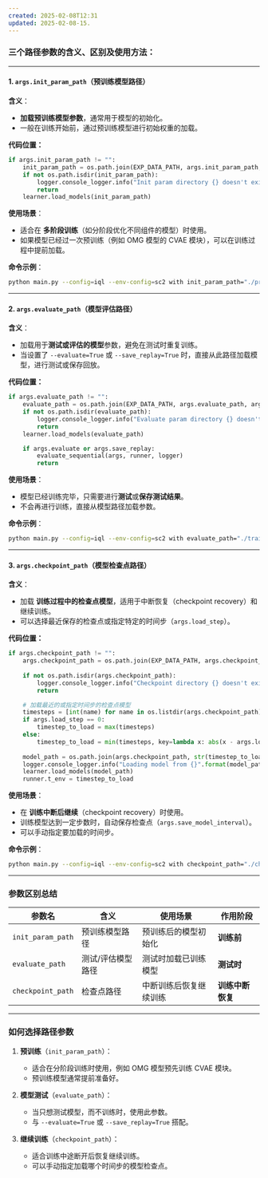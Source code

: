 ```yaml
---
created: 2025-02-08T12:31
updated: 2025-02-08-15.
---
```

### **三个路径参数的含义、区别及使用方法：**

---

#### **1. `args.init_param_path`（预训练模型路径）**
**含义**：  
- **加载预训练模型参数**，通常用于模型的初始化。  
- 一般在训练开始前，通过预训练模型进行初始权重的加载。

**代码位置：**  
```python
if args.init_param_path != "":
    init_param_path = os.path.join(EXP_DATA_PATH, args.init_param_path, args.env_args["map_name"])
    if not os.path.isdir(init_param_path):
        logger.console_logger.info("Init param directory {} doesn't exist".format(init_param_path))
        return
    learner.load_models(init_param_path)
```

**使用场景**：  
- 适合在 **多阶段训练**（如分阶段优化不同组件的模型）时使用。
- 如果模型已经过一次预训练（例如 OMG 模型的 CVAE 模块），可以在训练过程中提前加载。

**命令示例**：
```bash
python main.py --config=iql --env-config=sc2 with init_param_path="./pretrained_model_path"
```

---

#### **2. `args.evaluate_path`（模型评估路径）**
**含义**：  
- 加载用于**测试或评估的模型**参数，避免在测试时重复训练。  
- 当设置了 `--evaluate=True` 或 `--save_replay=True` 时，直接从此路径加载模型，进行测试或保存回放。

**代码位置：**  
```python
if args.evaluate_path != "":
    evaluate_path = os.path.join(EXP_DATA_PATH, args.evaluate_path, args.env_args["map_name"])
    if not os.path.isdir(evaluate_path):
        logger.console_logger.info("Evaluate param directory {} doesn't exist".format(evaluate_path))
        return
    learner.load_models(evaluate_path)

    if args.evaluate or args.save_replay:
        evaluate_sequential(args, runner, logger)
        return
```

**使用场景**：  
- 模型已经训练完毕，只需要进行**测试**或**保存测试结果**。
- 不会再进行训练，直接从模型路径加载参数。

**命令示例**：
```bash
python main.py --config=iql --env-config=sc2 with evaluate_path="./trained_model_path" --evaluate=True
```

---

#### **3. `args.checkpoint_path`（模型检查点路径）**
**含义**：  
- 加载 **训练过程中的检查点模型**，适用于中断恢复（checkpoint recovery）和继续训练。  
- 可以选择最近保存的检查点或指定特定的时间步（`args.load_step`）。

**代码位置：**  
```python
if args.checkpoint_path != "":
    args.checkpoint_path = os.path.join(EXP_DATA_PATH, args.checkpoint_path, args.env_args["map_name"])
    
    if not os.path.isdir(args.checkpoint_path):
        logger.console_logger.info("Checkpoint directory {} doesn't exist".format(args.checkpoint_path))
        return

    # 加载最近的或指定时间步的检查点模型
    timesteps = [int(name) for name in os.listdir(args.checkpoint_path) if name.isdigit()]
    if args.load_step == 0:
        timestep_to_load = max(timesteps)
    else:
        timestep_to_load = min(timesteps, key=lambda x: abs(x - args.load_step))
    
    model_path = os.path.join(args.checkpoint_path, str(timestep_to_load))
    logger.console_logger.info("Loading model from {}".format(model_path))
    learner.load_models(model_path)
    runner.t_env = timestep_to_load
```

**使用场景**：  
- 在 **训练中断后继续**（checkpoint recovery）时使用。
- 训练模型达到一定步数时，自动保存检查点（`args.save_model_interval`）。
- 可以手动指定要加载的时间步。

**命令示例**：
```bash
python main.py --config=iql --env-config=sc2 with checkpoint_path="./checkpoint_path" --load_step=10000
```

---

### **参数区别总结**

| 参数名              | 含义                         | 使用场景                       | 作用阶段        |
|---------------------|------------------------------|-------------------------------|----------------|
| `init_param_path`    | 预训练模型路径               | 预训练后的模型初始化            | **训练前**      |
| `evaluate_path`      | 测试/评估模型路径             | 测试时加载已训练模型            | **测试时**      |
| `checkpoint_path`    | 检查点路径                   | 中断训练后恢复继续训练          | **训练中断恢复** | 

---

### **如何选择路径参数**

1. **预训练**（`init_param_path`）：
   - 适合在分阶段训练时使用，例如 OMG 模型预先训练 CVAE 模块。
   - 预训练模型通常提前准备好。

2. **模型测试**（`evaluate_path`）：
   - 当只想测试模型，而不训练时，使用此参数。
   - 与 `--evaluate=True` 或 `--save_replay=True` 搭配。

3. **继续训练**（`checkpoint_path`）：
   - 适合训练中途断开后恢复继续训练。
   - 可以手动指定加载哪个时间步的模型检查点。





